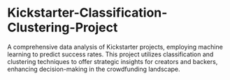 # Kickstarter-Classification-Clustering-Project
A comprehensive data analysis of Kickstarter projects, employing machine learning to predict success rates. This project utilizes classification and clustering techniques to offer strategic insights for creators and backers, enhancing decision-making in the crowdfunding landscape.
